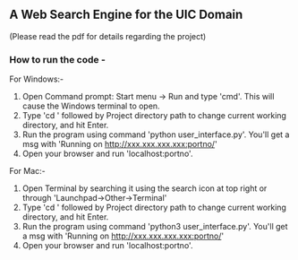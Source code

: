 ## A Web Search Engine for the UIC Domain  
(Please read the pdf for details regarding the project)

### How to run the code -  

For Windows:-
1. Open Command prompt:   Start menu -> Run  and type 'cmd'. This will cause the Windows terminal to open.  
2. Type 'cd ' followed by Project directory path to change current working directory, and hit Enter.   
3. Run the program using command 'python user_interface.py'. You'll get a msg with 'Running on http://xxx.xxx.xxx.xxx:portno/'  
4. Open your browser and run 'localhost:portno'.  

For Mac:-  
1. Open Terminal by searching it using the search icon at top right or through 'Launchpad->Other->Terminal'   
2. Type 'cd ' followed by Project directory path to change current working directory, and hit Enter.   
3. Run the program using command 'python3 user_interface.py'. You'll get a msg with 'Running on http://xxx.xxx.xxx.xxx:portno/'  
4. Open your browser and run 'localhost:portno'.  
